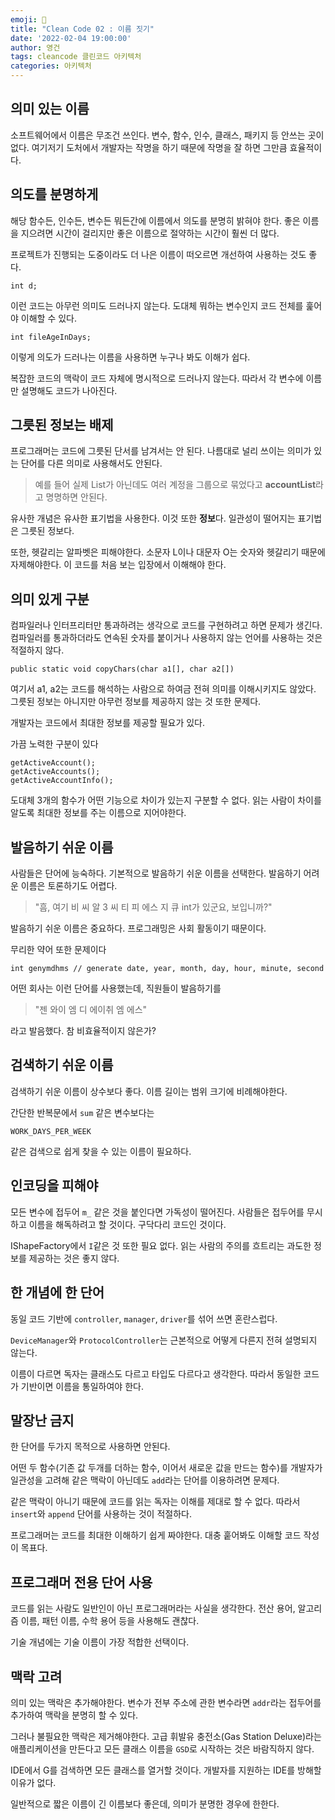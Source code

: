```yaml
---
emoji: 🤷‍
title: "Clean Code 02 : 이름 짓기"
date: '2022-02-04 19:00:00'
author: 영건
tags: cleancode 클린코드 아키텍처
categories: 아키텍처
---
```


## 의미 있는 이름

소프트웨어에서 이름은 무조건 쓰인다. 변수, 함수, 인수, 클래스, 패키지 등 안쓰는 곳이 없다. 여기저기 도처에서 개발자는 작명을 하기 때문에 작명을 잘 하면 그만큼 효율적이다.

## 의도를 분명하게

해당 함수든, 인수든, 변수든 뭐든간에 이름에서 의도를 분명히 밝혀야 한다. 좋은 이름을 지으려면 시간이 걸리지만 좋은 이름으로 절약하는 시간이 훨씬 더 많다.

프로젝트가 진행되는 도중이라도 더 나은 이름이 떠오르면 개선하여 사용하는 것도 좋다.

    int d;

이런 코드는 아무런 의미도 드러나지 않는다. 도대체 뭐하는 변수인지 코드 전체를 훑어야 이해할 수 있다.

    int fileAgeInDays;

이렇게 의도가 드러나는 이름을 사용하면 누구나 봐도 이해가 쉽다.

복잡한 코드의 맥락이 코드 자체에 명시적으로 드러나지 않는다. 따라서 각 변수에 이름만 설명해도 코드가 나아진다.

## 그릇된 정보는 배제

프로그래머는 코드에 그릇된 단서를 남겨서는 안 된다. 나름대로 널리 쓰이는 의미가 있는 단어를 다른 의미로 사용해서도 안된다.

> 예를 들어 실제 List가 아닌데도 여러 계정을 그룹으로 묶었다고 **accountList**라고 명명하면 안된다.

유사한 개념은 유사한 표기법을 사용한다. 이것 또한 **정보**다. 일관성이 떨어지는 표기법은 그릇된 정보다.

또한, 헷갈리는 알파벳은 피해야한다. 소문자 L이나 대문자 O는 숫자와 헷갈리기 때문에 자제해야한다. 이 코드를 처음 보는 입장에서 이해해야 한다.

## 의미 있게 구분

컴파일러나 인터프리터만 통과하려는 생각으로 코드를 구현하려고 하면 문제가 생긴다. 컴파일러를 통과하더라도 연속된 숫자를 붙이거나 사용하지 않는 언어를 사용하는 것은 적절하지 않다.

    public static void copyChars(char a1[], char a2[])

여기서 a1, a2는 코드를 해석하는 사람으로 하여금 전혀 의미를 이해시키지도 않았다. 그릇된 정보는 아니지만 아무런 정보를 제공하지 않는 것 또한 문제다.

개발자는 코드에서 최대한 정보를 제공할 필요가 있다.

가끔 노력한 구분이 있다

    getActiveAccount();
    getActiveAccounts();
    getActiveAccountInfo();

도대체 3개의 함수가 어떤 기능으로 차이가 있는지 구분할 수 없다. 읽는 사람이 차이를 알도록 최대한 정보를 주는 이름으로 지어야한다.

## 발음하기 쉬운 이름

사람들은 단어에 능숙하다. 기본적으로 발음하기 쉬운 이름을 선택한다. 발음하기 어려운 이름은 토론하기도 어렵다.

> "흠, 여기 비 씨 알 3 씨 티 피 에스 지 큐 int가 있군요, 보입니까?"

발음하기 쉬운 이름은 중요하다. 프로그래밍은 사회 활동이기 때문이다.

무리한 약어 또한 문제이다

    int genymdhms // generate date, year, month, day, hour, minute, second

어떤 회사는 이런 단어를 사용했는데, 직원들이 발음하기를

> "젠 와이 엠 디 에이취 엠 에스"

라고 발음했다. 참 비효율적이지 않은가?

## 검색하기 쉬운 이름

검색하기 쉬운 이름이 상수보다 좋다. 이름 길이는 범위 크기에 비례해야한다.

간단한 반복문에서 `sum` 같은 변수보다는

    WORK_DAYS_PER_WEEK

같은 검색으로 쉽게 찾을 수 있는 이름이 필요하다.

## 인코딩을 피해야

모든 변수에 접두어 `m_` 같은 것을 붙인다면 가독성이 떨어진다. 사람들은 접두어를 무시하고 이름을 해독하려고 할 것이다. 구닥다리 코드인 것이다.

IShapeFactory에서 `I`같은 것 또한 필요 없다. 읽는 사람의 주의를 흐트리는 과도한 정보를 제공하는 것은 좋지 않다.

## 한 개념에 한 단어

동일 코드 기반에 `controller`, `manager`, `driver`를 섞어 쓰면 혼란스럽다.

`DeviceManager`와 `ProtocolController`는 근본적으로 어떻게 다른지 전혀 설명되지 않는다.

이름이 다르면 독자는 클래스도 다르고 타입도 다르다고 생각한다. 따라서 동일한 코드가 기반이면 이름을 통일하여야 한다.

## 말장난 금지

한 단어를 두가지 목적으로 사용하면 안된다.

어떤 두 함수(기존 값 두개를 더하는 함수, 이어서 새로운 값을 만드는 함수)를 개발자가 일관성을 고려해 같은 맥락이 아닌데도 `add`라는 단어를 이용하려면 문제다.

같은 맥락이 아니기 때문에 코드를 읽는 독자는 이해를 제대로 할 수 없다. 따라서 `insert`와 `append` 단어를 사용하는 것이 적절하다.

프로그래머는 코드를 최대한 이해하기 쉽게 짜야한다. 대충 훝어봐도 이해할 코드 작성이 목표다.

## 프로그래머 전용 단어 사용

코드를 읽는 사람도 일반인이 아닌 프로그래머라는 사실을 생각한다. 전산 용어, 알고리즘 이름, 패턴 이름, 수학 용어 등을 사용해도 괜찮다.

기술 개념에는 기술 이름이 가장 적합한 선택이다.

## 맥락 고려

의미 있는 맥락은 추가해야한다. 변수가 전부 주소에 관한 변수라면 `addr`라는 접두어를 추가하여 맥락을 분명히 할 수 있다.

그러나 불필요한 맥락은 제거해야한다. 고급 휘발유 충전소(Gas Station Deluxe)라는 애플리케이션을 만든다고 모든 클래스 이름을 `GSD`로 시작하는 것은 바람직하지 않다.

IDE에서 G를 검색하면 모든 클래스를 열거할 것이다. 개발자를 지원하는 IDE를 방해할 이유가 없다.

일반적으로 짧은 이름이 긴 이름보다 좋은데, 의미가 분명한 경우에 한한다.

```toc

```